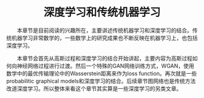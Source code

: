 # <center>深度学习和传统机器学习<center>

&emsp;&emsp;本章节是目前阅读的兴趣所在，主要讲述传统机器学习和深度学习的结合。传统机器学习非常数学的，一些数学上的研究成果也不断反映在机器学习上，也包括深度学习。

&emsp;&emsp;本章节会首先从高斯过程和深度学习的结合开始讲起，主要内容为高斯过程如何向神经网络过程进行过渡。然后一个特殊的GAN网络训练方式，WGAN，使用数学中的最优传输理论中的Wasserstein距离来作为loss function。再次就是一些probabilitic graphical models和深度学习的结合。后续章节图网络也是传统方法改道深度学习。所以整体来看这个章节其实算是一些深度学习的另类文章。